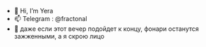 - 👋 Hi, I’m Yera
- 📫 Telegram : @fractonal
- 🏮 даже если этот вечер подойдет к концу, фонари останутся зажженными, а я скрою лицо
